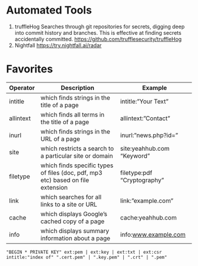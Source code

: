 # Automated Tools
1. truffleHog
Searches through git repositories for secrets, digging deep into commit history and branches. This is effective at finding secrets accidentally committed. https://github.com/trufflesecurity/truffleHog
2. Nightfall
https://try.nightfall.ai/radar


# Favorites
| Operator	| Description	| Example |
|-----------|-------------|---------|
| intitle |	which finds strings in the title of a page | intitle:”Your Text” |
|	allintext | which finds all terms in the title of a page | allintext:”Contact” |
|	inurl | which finds strings in the URL of a page | inurl:”news.php?id=” |
|	site | which restricts a search to a particular site or domain | site:yeahhub.com “Keyword” |
|	filetype | which finds specific types of files (doc, pdf, mp3 etc) based on file extension | filetype:pdf “Cryptography” |
|	link | which searches for all links to a site or URL | link:”example.com” |
|	cache | which displays Google’s cached copy of a page | cache:yeahhub.com |
|	info | which displays summary information about a page | info:www.example.com |


```
"BEGIN * PRIVATE KEY" ext:pem | ext:key | ext:txt | ext:csr
intitle:"index of" ".cert.pem" | ".key.pem" | ".crt" | ".pem"
```
